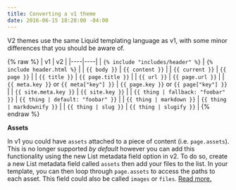 ```yaml
---
title: Converting a v1 theme
date: 2016-06-15 18:28:00 -04:00
---
```


V2 themes use the same Liquid templating language as v1, with some minor differences that you should be aware of.

{% raw %} 
| v1 | v2 |
|----|----|
| `{% include "includes/header" %}` | `{% include header.html %}` |
| `{{ body }}` | `{{ content }}` |
| `{{ current }}` | `{{ page }}` |
| `{{ title }}` | `{{ page.title }}` |
| `{{ url }}` | `{{ page.url }}` |
| `{{ meta.key }}` or `{{ meta["key"] }}` | `{{ page.key }}` or `{{ page["key"] }}` |
| `{{ site.meta.key }}` | `{{ site.key }}` |
| `{{ thing | fallback: "foobar" }}` | `{{ thing | default: "foobar" }}` |
| `{{ thing | markdown }}` | `{{ thing | markdownify }}` |
| `{{ thing | slug }}` | `{{ thing | slugify }}` |
{% endraw %}

**Assets**

In v1 you could have `assets` attached to a piece of content (i.e. `page.assets`). This is no longer supported _by default_ however you can add this functionality using the new List metadata field option in v2. To do so, create a new List metadata field called `assets` then add your files to the list. In your template, you can then loop through `page.assets` to access the paths to each asset. This field could also be called `images` or `files`. [Read more.](/content/metadata/#file-fields)
